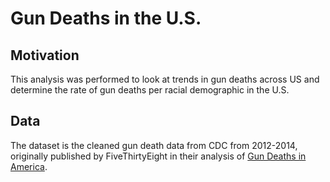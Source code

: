 # Gun Deaths in the U.S.

## Motivation

This analysis was performed to look at trends in gun deaths across US and determine the rate of gun deaths per racial demographic in the U.S. 

## Data

The dataset is the cleaned gun death data from  CDC from 2012-2014, originally published by FiveThirtyEight in their analysis of [Gun Deaths in America](https://fivethirtyeight.com/features/gun-deaths/).

